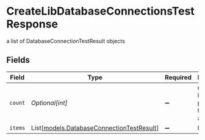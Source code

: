 # CreateLibDatabaseConnectionsTestResponse

a list of DatabaseConnectionTestResult objects


## Fields

| Field                                                                                  | Type                                                                                   | Required                                                                               | Description                                                                            |
| -------------------------------------------------------------------------------------- | -------------------------------------------------------------------------------------- | -------------------------------------------------------------------------------------- | -------------------------------------------------------------------------------------- |
| `count`                                                                                | *Optional[int]*                                                                        | :heavy_minus_sign:                                                                     | number of items present in the items array                                             |
| `items`                                                                                | List[[models.DatabaseConnectionTestResult](../models/databaseconnectiontestresult.md)] | :heavy_minus_sign:                                                                     | N/A                                                                                    |